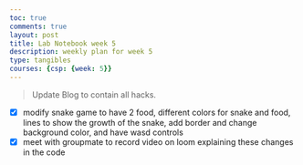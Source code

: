 ```yaml
---
toc: true
comments: true
layout: post
title: Lab Notebook week 5
description: weekly plan for week 5
type: tangibles
courses: {csp: {week: 5}}
---
```


> Update Blog to contain all hacks.
- [X] modify snake game to have 2 food, different colors for snake and food, lines to show the growth of the snake, add border and change background color, and have wasd controls
- [X] meet with groupmate to record video on loom explaining these changes in the code